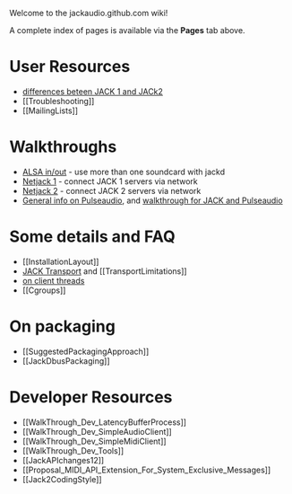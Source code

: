 Welcome to the jackaudio.github.com wiki! 

A complete index of pages is available via the **Pages** tab above.

# User Resources

*  [differences beteen JACK 1 and JACk2](Q_difference_jack1_jack2)
*  [[Troubleshooting]]
*  [[MailingLists]]

# Walkthroughs

*  [ALSA in/out](WalkThrough_User_AlsaInOut) - use more than one soundcard with jackd
*  [Netjack 1](WalkThrough_User_NetJack) - connect JACK 1 servers via network
*  [Netjack 2](WalkThrough_User_NetJack2) - connect JACK 2 servers via network
*  [General info on Pulseaudio](PulseAudio), and [walkthrough for JACK and Pulseaudio](WalkThrough_User_PulseOnJack)

# Some details and FAQ

*  [[InstallationLayout]]
*  [JACK Transport](TransportSupport) and [[TransportLimitations]]
*  [on client threads](WalkThrough_User_ClientThreads)
*  [[Cgroups]]

# On packaging

*  [[SuggestedPackagingApproach]]
*  [[JackDbusPackaging]]

# Developer Resources

*  [[WalkThrough_Dev_LatencyBufferProcess]]
*  [[WalkThrough_Dev_SimpleAudioClient]]
*  [[WalkThrough_Dev_SimpleMidiClient]]
*  [[WalkThrough_Dev_Tools]]
*  [[JackAPIchanges12]]
*  [[Proposal_MIDI_API_Extension_For_System_Exclusive_Messages]]
*  [[Jack2CodingStyle]]

